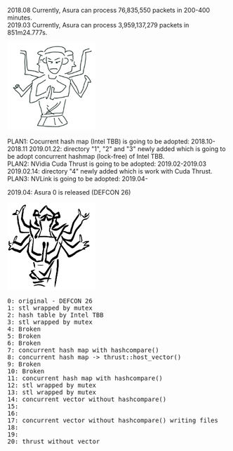 2018.08 Currently, Asura can process 76,835,550 packets in 200-400 minutes.<br>
2019.03 Currently, Asura can process 3,959,137,279 packets in 851m24.777s.

<img src="asura.png" width=200 height=200>

PLAN1: Cocurrent hash map (Intel TBB) is going to be adopted: 2018.10-2018.11
2019.01.22: directory "1", "2" and "3" newly added which is going to be adopt concurrent hashmap (lock-free) of Intel TBB. 
<br>
PLAN2: NVidia Cuda Thrust is going to be adopted: 2019.02-2019.03
2019.02.14: directory "4" newly added which is work with Cuda Thrust.
PLAN3: NVLink is going to be adopted: 2019.04-

2019.04: Asura 0 is released (DEFCON 26)

<img src="asura0.jpeg" width=200 height=200>

<pre>
0: original - DEFCON 26
1: stl wrapped by mutex
2: hash table by Intel TBB
3: stl wrapped by mutex
4: Broken
5: Broken
6: Broken
7: concurrent hash map with hashcompare()
8: concurrent hash map -> thrust::host_vector()
9: Broken
10: Broken
11: concurrent hash map with hashcompare()
12: stl wrapped by mutex
13: stl wrapped by mutex
14: concurrent vector without hashcompare()
15: 
16: 
17: concurrent vector without hashcompare() writing files
18:
19:
20: thrust without vector
</pre>
